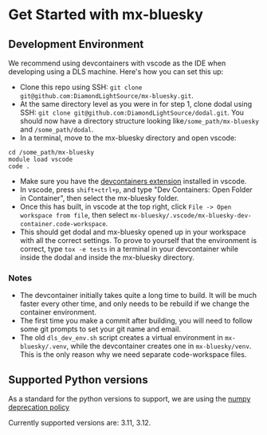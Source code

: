 # Get Started with mx-bluesky

## Development Environment

We recommend using devcontainers with vscode as the IDE when developing using a DLS machine. Here's how you can set this up:

- Clone this repo using SSH: `git clone git@github.com:DiamondLightSource/mx-bluesky.git`.
- At the same directory level as you were in for step 1, clone dodal using SSH: `git clone git@github.com:DiamondLightSource/dodal.git`.
You should now have a directory structure looking like`/some_path/mx-bluesky` and `/some_path/dodal`.
- In a terminal, move to the mx-bluesky directory and open vscode:

```
cd /some_path/mx-bluesky  
module load vscode  
code .
```

- Make sure you have the [devcontainers extension](https://marketplace.visualstudio.com/items?itemName=ms-vscode-remote.remote-containers) installed in vscode.
- In vscode, press `shift+ctrl+p`, and type "Dev Containers: Open Folder in Container", then select the mx-bluesky folder.
- Once this has built, in vscode at the top right, click `File -> Open workspace from file`, then select `mx-bluesky/.vscode/mx-bluesky-dev-container.code-workspace`.
- This should get dodal and mx-bluesky opened up in your workspace with all the correct settings. To prove to yourself that the environment is correct, type `tox -e tests` in a terminal in your devcontainer while inside the dodal and inside the mx-bluesky directory.

### Notes
- The devcontainer initially takes quite a long time to build. It will be much faster every other time, and only needs to be rebuild if we change the container environment.
- The first time you make a commit after building, you will need to follow some git prompts to set your git name and email.
- The old `dls_dev_env.sh` script creates a virtual environment in `mx-bluesky/.venv`, while the devcontainer creates one in `mx-bluesky/venv`. This is the only reason why we need separate code-workspace files.

## Supported Python versions


As a standard for the python versions to support, we are using the [numpy deprecation policy](https://numpy.org/neps/nep-0029-deprecation_policy.html)

Currently supported versions are: 3.11, 3.12.
